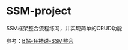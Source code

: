 # SSM-project
SSM框架整合流程练习，并实现简单的CRUD功能

参考：[B站-狂神说-SSM整合](https://www.bilibili.com/video/BV1aE41167Tu?p=17)
